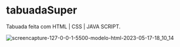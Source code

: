 # tabuadaSuper
Tabuada feita com HTML | CSS | JAVA SCRIPT.

![screencapture-127-0-0-1-5500-modelo-html-2023-05-17-18_10_14](https://github.com/ViihSN/tabuadaSuper/assets/93055828/5cabbfd7-d5fa-4719-b640-92127e4b671e)
